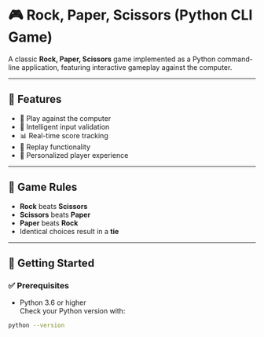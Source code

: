 # 🎮 Rock, Paper, Scissors (Python CLI Game)

A classic **Rock, Paper, Scissors** game implemented as a Python command-line application, featuring interactive gameplay against the computer.

---

## 📌 Features

- 🤖 Play against the computer
- 🧠 Intelligent input validation
- 📊 Real-time score tracking
- 🔁 Replay functionality
- 👤 Personalized player experience

---

## 🧾 Game Rules

- **Rock** beats **Scissors**
- **Scissors** beats **Paper**
- **Paper** beats **Rock**
- Identical choices result in a **tie**

---

## 🚀 Getting Started

### ✅ Prerequisites

- Python 3.6 or higher  
  Check your Python version with:

```bash
python --version
